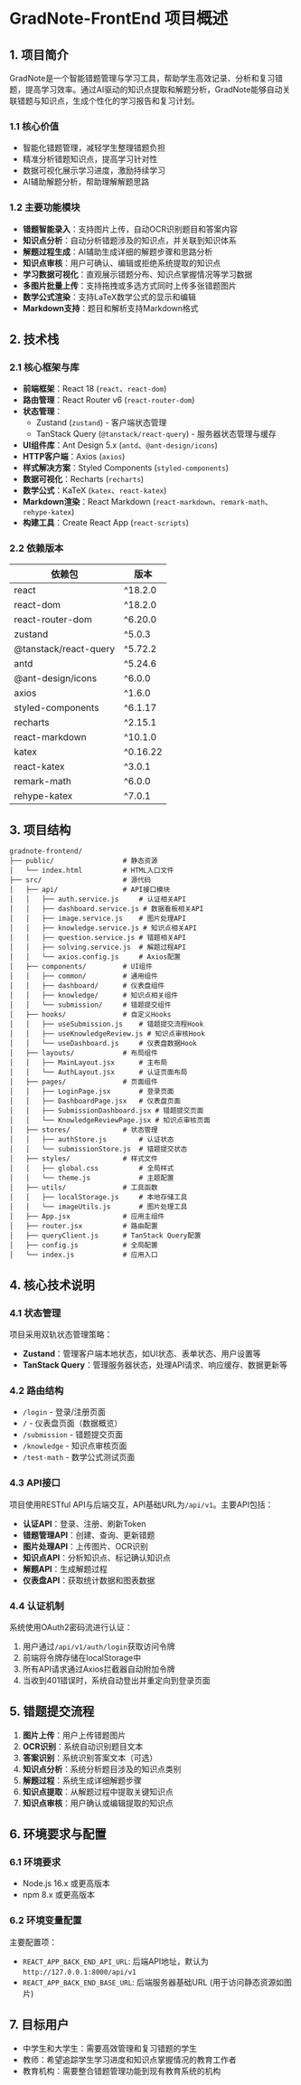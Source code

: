 # GradNote-FrontEnd 项目概述

## 1. 项目简介

GradNote是一个智能错题管理与学习工具，帮助学生高效记录、分析和复习错题，提高学习效率。通过AI驱动的知识点提取和解题分析，GradNote能够自动关联错题与知识点，生成个性化的学习报告和复习计划。

### 1.1 核心价值

- 智能化错题管理，减轻学生整理错题负担
- 精准分析错题知识点，提高学习针对性
- 数据可视化展示学习进度，激励持续学习
- AI辅助解题分析，帮助理解解题思路

### 1.2 主要功能模块

- **错题智能录入**：支持图片上传，自动OCR识别题目和答案内容
- **知识点分析**：自动分析错题涉及的知识点，并关联到知识体系
- **解题过程生成**：AI辅助生成详细的解题步骤和思路分析
- **知识点审核**：用户可确认、编辑或拒绝系统提取的知识点
- **学习数据可视化**：直观展示错题分布、知识点掌握情况等学习数据
- **多图片批量上传**：支持拖拽或多选方式同时上传多张错题图片
- **数学公式渲染**：支持LaTeX数学公式的显示和编辑
- **Markdown支持**：题目和解析支持Markdown格式

## 2. 技术栈

### 2.1 核心框架与库

- **前端框架**：React 18 (`react`、`react-dom`)
- **路由管理**：React Router v6 (`react-router-dom`)
- **状态管理**：
  - Zustand (`zustand`) - 客户端状态管理
  - TanStack Query (`@tanstack/react-query`) - 服务器状态管理与缓存
- **UI组件库**：Ant Design 5.x (`antd`、`@ant-design/icons`)
- **HTTP客户端**：Axios (`axios`)
- **样式解决方案**：Styled Components (`styled-components`)
- **数据可视化**：Recharts (`recharts`)
- **数学公式**：KaTeX (`katex`、`react-katex`)
- **Markdown渲染**：React Markdown (`react-markdown`、`remark-math`、`rehype-katex`)
- **构建工具**：Create React App (`react-scripts`)

### 2.2 依赖版本

| 依赖包 | 版本 |
| ------ | ---- |
| react | ^18.2.0 |
| react-dom | ^18.2.0 |
| react-router-dom | ^6.20.0 |
| zustand | ^5.0.3 |
| @tanstack/react-query | ^5.72.2 |
| antd | ^5.24.6 |
| @ant-design/icons | ^6.0.0 |
| axios | ^1.6.0 |
| styled-components | ^6.1.17 |
| recharts | ^2.15.1 |
| react-markdown | ^10.1.0 |
| katex | ^0.16.22 |
| react-katex | ^3.0.1 |
| remark-math | ^6.0.0 |
| rehype-katex | ^7.0.1 |

## 3. 项目结构

```
gradnote-frontend/
├── public/                 # 静态资源
│   └── index.html          # HTML入口文件
├── src/                    # 源代码
│   ├── api/                # API接口模块
│   │   ├── auth.service.js     # 认证相关API
│   │   ├── dashboard.service.js # 数据看板相关API
│   │   ├── image.service.js    # 图片处理API
│   │   ├── knowledge.service.js # 知识点相关API
│   │   ├── question.service.js # 错题相关API
│   │   ├── solving.service.js  # 解题过程API
│   │   └── axios.config.js     # Axios配置
│   ├── components/         # UI组件
│   │   ├── common/         # 通用组件
│   │   ├── dashboard/      # 仪表盘组件
│   │   ├── knowledge/      # 知识点相关组件
│   │   └── submission/     # 错题提交组件
│   ├── hooks/              # 自定义Hooks
│   │   ├── useSubmission.js    # 错题提交流程Hook
│   │   ├── useKnowledgeReview.js # 知识点审核Hook
│   │   └── useDashboard.js     # 仪表盘数据Hook
│   ├── layouts/            # 布局组件
│   │   ├── MainLayout.jsx      # 主布局
│   │   └── AuthLayout.jsx      # 认证页面布局
│   ├── pages/              # 页面组件
│   │   ├── LoginPage.jsx       # 登录页面
│   │   ├── DashboardPage.jsx   # 仪表盘页面
│   │   ├── SubmissionDashboard.jsx # 错题提交页面
│   │   └── KnowledgeReviewPage.jsx # 知识点审核页面
│   ├── stores/             # 状态管理
│   │   ├── authStore.js        # 认证状态
│   │   └── submissionStore.js  # 错题提交状态
│   ├── styles/             # 样式文件
│   │   ├── global.css          # 全局样式
│   │   └── theme.js            # 主题配置
│   ├── utils/              # 工具函数
│   │   ├── localStorage.js     # 本地存储工具
│   │   └── imageUtils.js       # 图片处理工具
│   ├── App.jsx             # 应用主组件
│   ├── router.jsx          # 路由配置
│   ├── queryClient.js      # TanStack Query配置
│   ├── config.js           # 全局配置
│   └── index.js            # 应用入口
```

## 4. 核心技术说明

### 4.1 状态管理

项目采用双轨状态管理策略：
- **Zustand**：管理客户端本地状态，如UI状态、表单状态、用户设置等
- **TanStack Query**：管理服务器状态，处理API请求、响应缓存、数据更新等

### 4.2 路由结构

- `/login` - 登录/注册页面
- `/` - 仪表盘页面（数据概览）
- `/submission` - 错题提交页面
- `/knowledge` - 知识点审核页面
- `/test-math` - 数学公式测试页面

### 4.3 API接口

项目使用RESTful API与后端交互，API基础URL为`/api/v1`。主要API包括：

- **认证API**：登录、注册、刷新Token
- **错题管理API**：创建、查询、更新错题
- **图片处理API**：上传图片、OCR识别
- **知识点API**：分析知识点、标记确认知识点
- **解题API**：生成解题过程
- **仪表盘API**：获取统计数据和图表数据

### 4.4 认证机制

系统使用OAuth2密码流进行认证：

1. 用户通过`/api/v1/auth/login`获取访问令牌
2. 前端将令牌存储在localStorage中
3. 所有API请求通过Axios拦截器自动附加令牌
4. 当收到401错误时，系统自动登出并重定向到登录页面

## 5. 错题提交流程

1. **图片上传**：用户上传错题图片
2. **OCR识别**：系统自动识别题目文本
3. **答案识别**：系统识别答案文本（可选）
4. **知识点分析**：系统分析题目涉及的知识点类别
5. **解题过程**：系统生成详细解题步骤
6. **知识点提取**：从解题过程中提取关键知识点
7. **知识点审核**：用户确认或编辑提取的知识点

## 6. 环境要求与配置

### 6.1 环境要求

- Node.js 16.x 或更高版本
- npm 8.x 或更高版本

### 6.2 环境变量配置

主要配置项：
- `REACT_APP_BACK_END_API_URL`: 后端API地址，默认为 `http://127.0.0.1:8000/api/v1`
- `REACT_APP_BACK_END_BASE_URL`: 后端服务器基础URL (用于访问静态资源如图片)

## 7. 目标用户

- 中学生和大学生：需要高效管理和复习错题的学生
- 教师：希望追踪学生学习进度和知识点掌握情况的教育工作者
- 教育机构：需要整合错题管理功能到现有教育系统的机构
